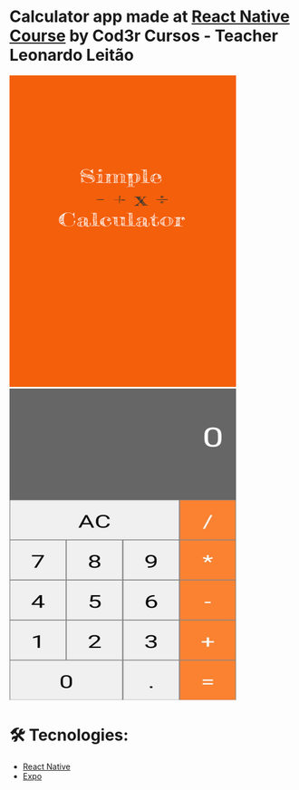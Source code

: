 # Calculator app made at [React Native Course](https://www.udemy.com/course/curso-react-native) by Cod3r Cursos - Teacher Leonardo Leitão

<img src="https://raw.githubusercontent.com/juniorlourenco/calculator/master/assets/splash.png" width="400" height="550" />    <img src ="https://raw.githubusercontent.com/juniorlourenco/calculator/master/Calculator.jpeg" width="400" height="550">

# 🛠 Tecnologies:
* [React Native](https://reactnative.dev/)
* [Expo](https://expo.io/)



